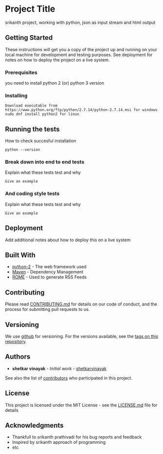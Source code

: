 # Project Title

srikanth project, working with python, json as input stream and html output

## Getting Started

These instructions will get you a copy of the project up and running on
your local machine for development and testing purposes. See deployment
for notes on how to deploy the project on a live system.

### Prerequisites

you need to install python 2 (or) python 3 version

### Installing

	Download executable from https://www.python.org/ftp/python/2.7.14/python-2.7.14.msi for windows
	sudo dnf install python2 for linux

## Running the tests

How to check succesful installation

	python --version

### Break down into end to end tests

Explain what these tests test and why

    Give an example

### And coding style tests

Explain what these tests test and why

    Give an example

## Deployment

Add additional notes about how to deploy this on a live system

## Built With

  - [python-2](https://docs.python.org/2/) - The web framework used
  - [Maven](https://maven.apache.org/) - Dependency Management
  - [ROME](https://rometools.github.io/rome/) - Used to generate RSS
    Feeds

## Contributing

Please read
[CONTRIBUTING.md](https://gist.github.com/shetkarvinayak/b24679402957c63ec426)
for details on our code of conduct, and the process for submitting pull
requests to us.

## Versioning

We use [github](https://github.com/) for versioning. For the versions
available, see the [tags on this
repository](https://github.com/shetkarvinayak/project/tags).

## Authors

  - **shetkar vinayak** - *Initial work* -
    [shetkarvinayak](https://github.com/shetkarvinayak)

See also the list of
[contributors](https://github.com/shetkarvinayak/project/contributors) who
participated in this project.

## License

This project is licensed under the MIT License - see the
[LICENSE.md](LICENSE.md) file for details

## Acknowledgments

  - Thankfull to srikanth prathivadi for his bug reports and feedback
  - Inspired by srikanth approach of programming
  - etc
